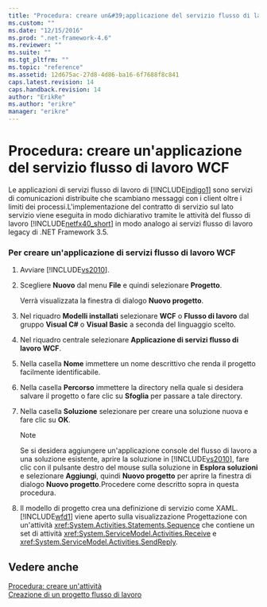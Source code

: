 ```yaml
---
title: "Procedura: creare un&#39;applicazione del servizio flusso di lavoro WCF | Microsoft Docs"
ms.custom: ""
ms.date: "12/15/2016"
ms.prod: ".net-framework-4.6"
ms.reviewer: ""
ms.suite: ""
ms.tgt_pltfrm: ""
ms.topic: "reference"
ms.assetid: 12d675ac-27d8-4d86-ba16-6f7688f8c841
caps.latest.revision: 14
caps.handback.revision: 14
author: "ErikRe"
ms.author: "erikre"
manager: "erikre"
---
```

# Procedura: creare un&#39;applicazione del servizio flusso di lavoro WCF
Le applicazioni di servizi flusso di lavoro di [!INCLUDE[indigo1](../workflow-designer/includes/indigo1_md.md)] sono servizi di comunicazioni distribuite che scambiano messaggi con i client oltre i limiti dei processi.L'implementazione del contratto di servizio sul lato servizio viene eseguita in modo dichiarativo tramite le attività del flusso di lavoro [!INCLUDE[netfx40_short](../workflow-designer/includes/netfx40_short_md.md)] in modo analogo ai servizi flusso di lavoro legacy di .NET Framework 3.5.  
  
### Per creare un'applicazione di servizi flusso di lavoro WCF  
  
1.  Avviare [!INCLUDE[vs2010](../modeling/includes/vs2010_md.md)].  
  
2.  Scegliere **Nuovo** dal menu **File** e quindi selezionare **Progetto**.  
  
     Verrà visualizzata la finestra di dialogo **Nuovo progetto**.  
  
3.  Nel riquadro **Modelli installati** selezionare **WCF** o **Flusso di lavoro** dal gruppo **Visual C\#** o **Visual Basic** a seconda del linguaggio scelto.  
  
4.  Nel riquadro centrale selezionare **Applicazione di servizi flusso di lavoro WCF**.  
  
5.  Nella casella **Nome** immettere un nome descrittivo che renda il progetto facilmente identificabile.  
  
6.  Nella casella **Percorso** immettere la directory nella quale si desidera salvare il progetto o fare clic su **Sfoglia** per passare a tale directory.  
  
7.  Nella casella **Soluzione** selezionare per creare una soluzione nuova e fare clic su **OK**.  
  
    > [!NOTE]
    >  Se si desidera aggiungere un'applicazione console del flusso di lavoro a una soluzione esistente, aprire la soluzione in [!INCLUDE[vs2010](../modeling/includes/vs2010_md.md)], fare clic con il pulsante destro del mouse sulla soluzione in **Esplora soluzioni** e selezionare **Aggiungi**, quindi **Nuovo progetto** per aprire la finestra di dialogo **Nuovo progetto**.Procedere come descritto sopra in questa procedura.  
  
8.  Il modello di progetto crea una definizione di servizio come XAML.[!INCLUDE[wfd1](../workflow-designer/includes/wfd1_md.md)] viene aperto sulla visualizzazione Progettazione con un'attività <xref:System.Activities.Statements.Sequence> che contiene un set di attività <xref:System.ServiceModel.Activities.Receive> e <xref:System.ServiceModel.Activities.SendReply>.  
  
## Vedere anche  
 [Procedura: creare un'attività](../Topic/How%20to:%20Create%20an%20Activity.md)   
 [Creazione di un progetto flusso di lavoro](../workflow-designer/creating-a-workflow-project.md)